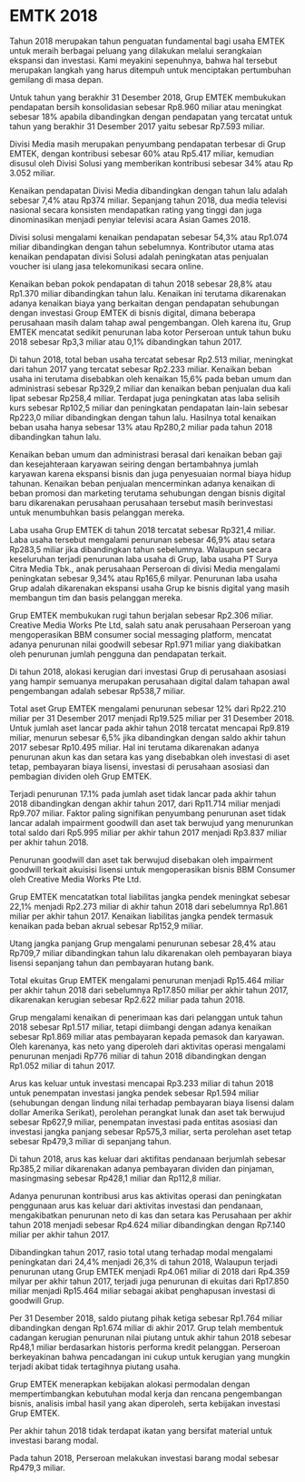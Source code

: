 # EMTK 2018

Tahun 2018 merupakan tahun penguatan fundamental bagi usaha EMTEK untuk
meraih berbagai peluang yang dilakukan melalui serangkaian ekspansi dan investasi.
Kami meyakini sepenuhnya, bahwa hal tersebut merupakan langkah yang harus
ditempuh untuk menciptakan pertumbuhan gemilang di masa depan.

Untuk tahun yang berakhir 31 Desember 2018,
Grup EMTEK membukukan pendapatan bersih
konsolidasian sebesar Rp8.960 miliar atau meningkat
sebesar 18% apabila dibandingkan dengan
pendapatan yang tercatat untuk tahun yang berakhir
31 Desember 2017 yaitu sebesar Rp7.593 miliar.

Divisi Media masih merupakan penyumbang
pendapatan terbesar di Grup EMTEK, dengan
kontribusi sebesar 60% atau Rp5.417 miliar, kemudian
disusul oleh Divisi Solusi yang memberikan
kontribusi sebesar 34% atau Rp 3.052 miliar.

Kenaikan pendapatan Divisi Media dibandingkan
dengan tahun lalu adalah sebesar 7,4% atau Rp374
miliar. Sepanjang tahun 2018, dua media televisi
nasional secara konsisten mendapatkan rating yang
tinggi dan juga dinominasikan menjadi penyiar
televisi acara Asian Games 2018.

Divisi solusi mengalami kenaikan pendapatan
sebesar 54,3% atau Rp1.074 miliar dibandingkan
dengan tahun sebelumnya. Kontributor utama
atas kenaikan pendapatan divisi Solusi adalah
peningkatan atas penjualan voucher isi ulang jasa
telekomunikasi secara online.

Kenaikan beban pokok pendapatan di tahun 2018
sebesar 28,8% atau Rp1.370 miliar dibandingkan
tahun lalu. Kenaikan ini terutama dikarenakan adanya
kenaikan biaya yang berkaitan dengan pendapatan
sehubungan dengan investasi Group EMTEK di
bisnis digital, dimana beberapa perusahaan masih
dalam tahap awal pengembangan. Oleh karena itu,
Grup EMTEK mencatat sedikit penurunan laba kotor
Perseroan untuk tahun buku 2018 sebesar Rp3,3
miliar atau 0,1% dibandingkan tahun 2017.

Di tahun 2018, total beban usaha tercatat sebesar
Rp2.513 miliar, meningkat dari tahun 2017 yang
tercatat sebesar Rp2.233 miliar. Kenaikan beban
usaha ini terutama disebabkan oleh kenaikan 15,6%
pada beban umum dan administrasi sebesar Rp329,2
miliar dan kenaikan beban penjualan dua kali lipat
sebesar Rp258,4 miliar. Terdapat juga peningkatan
atas laba selisih kurs sebesar Rp102,5 miliar dan
peningkatan pendapatan lain-lain sebesar Rp223,0
miliar dibandingkan dengan tahun lalu. Hasilnya
total kenaikan beban usaha hanya sebesar 13% atau
Rp280,2 miliar pada tahun 2018 dibandingkan tahun
lalu.

Kenaikan beban umum dan administrasi berasal dari
kenaikan beban gaji dan kesejahteraan karyawan
seiring dengan bertambahnya jumlah karyawan
karena ekspansi bisnis dan juga penyesuaian normal
biaya hidup tahunan. Kenaikan beban penjualan
mencerminkan adanya kenaikan di beban promosi
dan marketing terutama sehubungan dengan bisnis
digital baru dikarenakan perusahaan perusahaan
tersebut masih berinvestasi untuk menumbuhkan
basis pelanggan mereka.

Laba usaha Grup EMTEK di tahun 2018 tercatat sebesar
Rp321,4 miliar. Laba usaha tersebut mengalami
penurunan sebesar 46,9% atau setara Rp283,5 miliar
jika dibandingkan tahun sebelumnya. Walaupun
secara keseluruhan terjadi penurunan laba usaha
di Grup, laba usaha PT Surya Citra Media Tbk., anak
perusahaan Perseroan di divisi Media mengalami
peningkatan sebesar 9,34% atau Rp165,6 milyar.
Penurunan laba usaha Grup adalah dikarenakan
ekspansi usaha Grup ke bisnis digital yang masih
membangun tim dan basis pelanggan mereka.

Grup EMTEK membukukan rugi tahun berjalan
sebesar Rp2.306 miliar. Creative Media Works Pte
Ltd, salah satu anak perusahaan Perseroan yang
mengoperasikan BBM consumer social messaging
platform, mencatat adanya penurunan nilai
goodwill sebesar Rp1.971 miliar yang diakibatkan
oleh penurunan jumlah pengguna dan pendapatan
terkait.

Di tahun 2018, alokasi kerugian dari investasi Grup
di perusahaan asosiasi yang hampir semuanya
merupakan perusahaan digital dalam tahapan awal
pengembangan adalah sebesar Rp538,7 miliar.

Total aset Grup EMTEK mengalami penurunan
sebesar 12% dari Rp22.210 miliar per 31 Desember
2017 menjadi Rp19.525 miliar per 31 Desember 2018. Untuk jumlah aset lancar pada akhir tahun
2018 tercatat mencapai Rp9.819 miliar, menurun
sebesar 6,5% jika dibandingkan dengan saldo akhir
tahun 2017 sebesar Rp10.495 miliar. Hal ini terutama
dikarenakan adanya penurunan akun kas dan setara
kas yang disebabkan oleh investasi di aset tetap,
pembayaran biaya lisensi, investasi di perusahaan
asosiasi dan pembagian dividen oleh Grup EMTEK.

Terjadi penurunan 17.1% pada jumlah aset tidak
lancar pada akhir tahun 2018 dibandingkan dengan
akhir tahun 2017, dari Rp11.714 miliar menjadi
Rp9.707 miliar. Faktor paling signifikan penyumbang
penurunan aset tidak lancar adalah impairment
goodwill dan aset tak berwujud yang menurunkan
total saldo dari Rp5.995 miliar per akhir tahun 2017
menjadi Rp3.837 miliar per akhir tahun 2018.

Penurunan goodwill dan aset tak berwujud disebakan
oleh impairment goodwill terkait akuisisi lisensi untuk
mengoperasikan bisnis BBM Consumer oleh Creative
Media Works Pte Ltd.

Grup EMTEK mencatatkan total liabilitas jangka
pendek meningkat sebesar 22,1% menjadi Rp2.273
miliar di akhir tahun 2018 dari sebelumnya Rp1.861
miliar per akhir tahun 2017. Kenaikan liabilitas
jangka pendek termasuk kenaikan pada beban akrual
sebesar Rp152,9 miliar.

Utang jangka panjang Grup mengalami penurunan
sebesar 28,4% atau Rp709,7 miliar dibandingkan
tahun lalu dikarenakan oleh pembayaran biaya lisensi
sepanjang tahun dan pembayaran hutang bank.

Total ekuitas Grup EMTEK mengalami penurunan
menjadi Rp15.464 miliar per akhir tahun 2018 dari
sebelumnya Rp17.850 miliar per akhir tahun 2017,
dikarenakan kerugian sebesar Rp2.622 miliar pada
tahun 2018.

Grup mengalami kenaikan di penerimaan kas dari
pelanggan untuk tahun 2018 sebesar Rp1.517 miliar,
tetapi diimbangi dengan adanya kenaikan sebesar
Rp1.869 miliar atas pembayaran kepada pemasok dan
karyawan. Oleh karenanya, kas neto yang diperoleh
dari aktivitas operasi mengalami penurunan menjadi
Rp776 miliar di tahun 2018 dibandingkan dengan
Rp1.052 miliar di tahun 2017.

Arus kas keluar untuk investasi mencapai Rp3.233
miliar di tahun 2018 untuk penempatan investasi
jangka pendek sebesar Rp1.594 miliar (sehubungan
dengan lindung nilai terhadap pembayaran biaya
lisensi dalam dollar Amerika Serikat), perolehan
perangkat lunak dan aset tak berwujud sebesar
Rp627,9 miliar, penempatan investasi pada entitas
asosiasi dan investasi jangka panjang sebesar
Rp575,3 miliar, serta perolehan aset tetap sebesar
Rp479,3 miliar di sepanjang tahun.

Di tahun 2018, arus kas keluar dari aktifitas pendanaan
berjumlah sebesar Rp385,2 miliar dikarenakan
adanya pembayaran dividen dan pinjaman, masingmasing sebesar Rp428,1 miliar dan Rp112,8 miliar.

Adanya penurunan kontribusi arus kas aktivitas
operasi dan peningkatan penggunaan arus kas
keluar dari aktivitas investasi dan pendanaan,
mengakibatkan penurunan neto di kas dan setara kas
Perusahaan per akhir tahun 2018 menjadi sebesar
Rp4.624 miliar dibandingkan dengan Rp7.140 miliar
per akhir tahun 2017.

Dibandingkan tahun 2017, rasio total utang terhadap
modal mengalami peningkatan dari 24,4% menjadi
26,3% di tahun 2018, Walaupun terjadi penurunan
utang Grup EMTEK menjadi Rp4.061 miliar di 2018
dari Rp4.359 milyar per akhir tahun 2017, terjadi
juga penurunan di ekuitas dari Rp17.850 miliar
menjadi Rp15.464 miliar sebagai akibat penghapusan
investasi di goodwill Grup.

Per 31 Desember 2018, saldo piutang pihak ketiga
sebesar Rp1.764 miliar dibandingkan dengan Rp1.674
miliar di akhir 2017. Grup telah membentuk cadangan
kerugian penurunan nilai piutang untuk akhir tahun
2018 sebesar Rp48,1 miliar berdasarkan historis
performa kredit pelanggan. Perseroan berkeyakinan
bahwa pencadangan ini cukup untuk kerugian yang
mungkin terjadi akibat tidak tertagihnya piutang
usaha.

Grup EMTEK menerapkan kebijakan alokasi
permodalan dengan mempertimbangkan kebutuhan
modal kerja dan rencana pengembangan bisnis,
analisis imbal hasil yang akan diperoleh, serta
kebijakan investasi Grup EMTEK.

Per akhir tahun 2018 tidak terdapat ikatan yang
bersifat material untuk investasi barang modal.

Pada tahun 2018, Perseroan melakukan investasi
barang modal sebesar Rp479,3 miliar.
